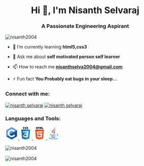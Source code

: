 <h1 align="center">Hi 👋, I'm Nisanth Selvaraj</h1>
<h3 align="center">A Passionate Engineering Aspirant</h3>

<p align="left"> <img src="https://komarev.com/ghpvc/?username=nisanth2004&label=Profile%20views&color=0e75b6&style=flat" alt="nisanth2004" /> </p>

- 🌱 I’m currently learning **html5,css3**

- 💬 Ask me about **self motivated person self learner**

- 📫 How to reach me **nisanthselva2004@gmail.com**

- ⚡ Fun fact **You Probably eat bugs in your sleep...**

<h3 align="left">Connect with me:</h3>
<p align="left">
<a href="https://linkedin.com/in/nisanth selvaraj" target="blank"><img align="center" src="https://raw.githubusercontent.com/rahuldkjain/github-profile-readme-generator/master/src/images/icons/Social/linked-in-alt.svg" alt="nisanth selvaraj" height="30" width="40" /></a>
<a href="https://www.hackerrank.com/nisanth selvaraj" target="blank"><img align="center" src="https://raw.githubusercontent.com/rahuldkjain/github-profile-readme-generator/master/src/images/icons/Social/hackerrank.svg" alt="nisanth selvaraj" height="30" width="40" /></a>
</p>

<h3 align="left">Languages and Tools:</h3>
<p align="left"> <a href="https://www.cprogramming.com/" target="_blank" rel="noreferrer"> <img src="https://raw.githubusercontent.com/devicons/devicon/master/icons/c/c-original.svg" alt="c" width="40" height="40"/> </a> <a href="https://www.w3schools.com/css/" target="_blank" rel="noreferrer"> <img src="https://raw.githubusercontent.com/devicons/devicon/master/icons/css3/css3-original-wordmark.svg" alt="css3" width="40" height="40"/> </a> <a href="https://www.w3.org/html/" target="_blank" rel="noreferrer"> <img src="https://raw.githubusercontent.com/devicons/devicon/master/icons/html5/html5-original-wordmark.svg" alt="html5" width="40" height="40"/> </a> <a href="https://www.java.com" target="_blank" rel="noreferrer"> <img src="https://raw.githubusercontent.com/devicons/devicon/master/icons/java/java-original.svg" alt="java" width="40" height="40"/> </a> </p>

<p><img align="center" src="https://github-readme-stats.vercel.app/api/top-langs?username=nisanth2004&show_icons=true&locale=en&layout=compact" alt="nisanth2004" /></p>

<p><img align="center" src="https://github-readme-streak-stats.herokuapp.com/?user=nisanth2004&" alt="nisanth2004" /></p>
